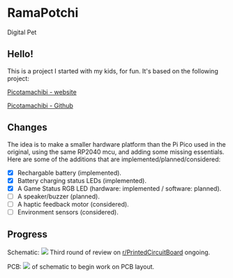 # RamaPotchi
 Digital Pet

## Hello!
This is a project I started with my kids, for fun. It's based on the following project:
    
[Picotamachibi - website](https://www.kevsrobots.com/blog/picotamachibi.html)

[Picotamachibi - Github](https://github.com/kevinmcaleer/picotamachibi)

## Changes
The idea is to make a smaller hardware platform than the Pi Pico used in the original, using the same RP2040 mcu, and adding some missing essentials.
Here are some of the additions that are implemented/planned/considered:

- [x] Rechargable battery (implemented).
- [x] Battery charging status LEDs (implemented).
- [x] A Game Status RGB LED (hardware: implemented / software: planned).
- [ ] A speaker/buzzer (planned).
- [ ] A haptic feedback motor (considered).
- [ ] Environment sensors (considered).

## Progress
Schematic: ![](https://geps.dev/progress/80) Third round of review on [r/PrintedCircuitBoard](https://www.reddit.com/r/PrintedCircuitBoard/) ongoing.

PCB:       ![](https://geps.dev/progress/0) of schematic to begin work on PCB layout.
